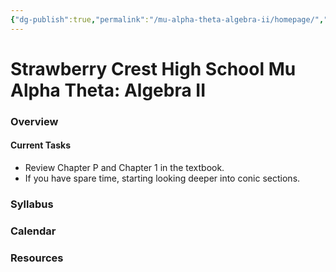 ```yaml
---
{"dg-publish":true,"permalink":"/mu-alpha-theta-algebra-ii/homepage/","tags":"gardenEntry","dgHomeLink":true,"dgPassFrontmatter":false}
---
```


# Strawberry Crest High School Mu Alpha Theta: Algebra II

### Overview

#### Current Tasks
- Review Chapter P and Chapter 1 in the textbook.
- If you have spare time, starting looking deeper into conic sections.

### Syllabus

### Calendar

### Resources
